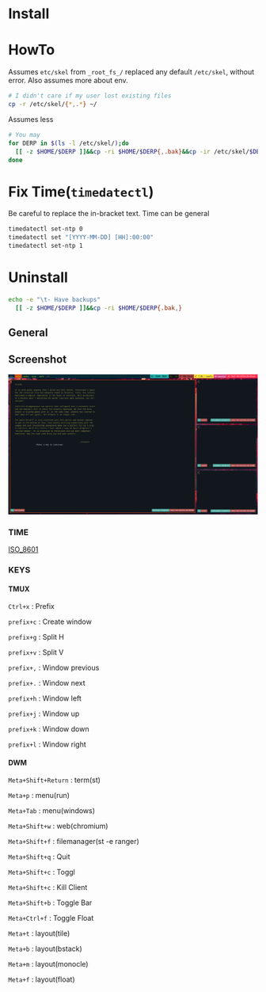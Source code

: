Install
===


HowTo
===
Assumes `etc/skel` from `_root_fs_/` replaced any default `/etc/skel`, without error.
Also assumes more about env.

```bash
# I didn't care if my user lost existing files
cp -r /etc/skel/{*,.*} ~/
```

Assumes less
```bash
# You may
for DERP in $(ls -l /etc/skel/);do
  [[ -z $HOME/$DERP ]]&&cp -ri $HOME/$DERP{,.bak}&&cp -ir /etc/skel/$DERP $HOME/$DERP
done
```

Fix Time(`timedatectl`)
===
Be careful to replace the in-bracket text. Time can be general

```bash
timedatectl set-ntp 0
timedatectl set "[YYYY-MM-DD] [HH]:00:00"
timedatectl set-ntp 1
```

Uninstall
===
```bash
echo -e "\t- Have backups"
  [[ -z $HOME/$DERP ]]&&cp -ri $HOME/$DERP{.bak,}
```
## General
## Screenshot
![Screenshot](screen.png)
### TIME
[ISO_8601](https://www.startpage.com/do/dsearch?query=ISO+8601)
### KEYS
#### TMUX
`Ctrl+x`       : Prefix

`prefix+c`     : Create window

`prefix+g`     : Split H

`prefix+v`     : Split V

`prefix+,`     : Window previous

`prefix+.`     : Window next

`prefix+h`     : Window left

`prefix+j`     : Window up

`prefix+k`     : Window down

`prefix+l`     : Window right

#### DWM
`Meta+Shift+Return` : term(st)

`Meta+p`       : menu(run)

`Meta+Tab`     : menu(windows)

`Meta+Shift+w` : web(chromium)

`Meta+Shift+f` : filemanager(st -e ranger)

`Meta+Shift+q` : Quit

`Meta+Shift+c` : Toggl

`Meta+Shift+c` : Kill Client

`Meta+Shift+b` : Toggle Bar

`Meta+Ctrl+f`  : Toggle Float

`Meta+t`       : layout(tile)

`Meta+b`       : layout(bstack)

`Meta+m`       : layout(monocle)

`Meta+f`       : layout(float)
